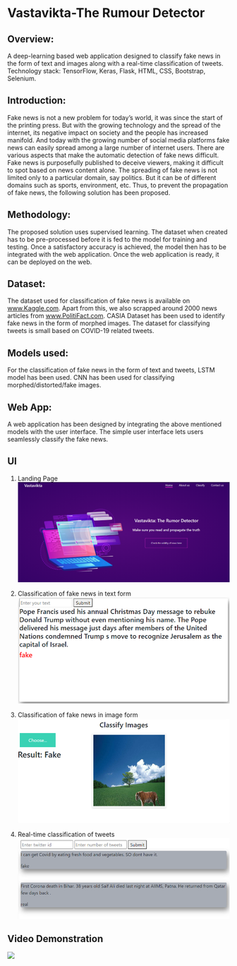 # Vastavikta-The Rumour Detector

## Overview:
A deep-learning based web application designed to classify fake news in the form of text and images along with a real-time classification of tweets. Technology stack: TensorFlow, Keras, Flask, HTML, CSS, Bootstrap, Selenium.

## Introduction:
Fake news is not a new problem for today’s world, it was since the start of the printing press. But with the growing technology and the spread of the internet, its negative impact on society and the people has increased manifold. And today with the growing number of social media platforms fake news can easily spread among a large number of internet users. There are various aspects that make the automatic detection of fake news difficult. Fake news is purposefully published to deceive viewers, making it difficult to spot based on news content alone. The spreading of fake news is not limited only to a particular domain, say politics. But it can be of different domains such as sports, environment, etc. Thus, to prevent the propagation of fake news, the following solution has been proposed.

## Methodology:
The proposed solution uses supervised learning. The dataset when created has to be pre-processed before it is fed to the model for training and testing. Once a satisfactory accuracy is achieved, the model then has to be integrated with the web application. Once the web application is ready, it can be deployed on the web.

## Dataset:
The dataset used for classification of fake news is available on www.Kaggle.com. Apart from this, we also scrapped around 2000 news articles from www.PolitiFact.com. CASIA Dataset has been used to identify fake news in the form of morphed images. The dataset for classifying tweets is small based on COVID-19 related tweets.

## Models used:
For the classification of fake news in the form of text and tweets, LSTM model has been used. CNN has been used for classifying morphed/distorted/fake images.

## Web App:
A web application has been designed by integrating the above mentioned models with the user interface. The simple user interface lets users seamlessly classify the fake news.

## UI
1. Landing Page
![](UI-Images/UI.png)

2. Classification of fake news in text form
![](UI-Images/text_classification_fake.png)

3. Classification of fake news in image form
![](UI-Images/image_classification_fake.png)

4. Real-time classification of tweets
![](UI-Images/tweet_classification_3.png)


## Video Demonstration
![](https://youtu.be/wDw_a0sWBh0)
